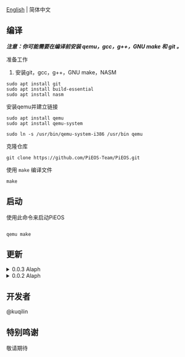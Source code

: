 [English](README.md) | 简体中文

## 编译


<i><strong> 注意：你可能需要在编译前安装 qemu，gcc，g++，GNU make 和 git 。</strong></i>

准备工作

1. 安装git，gcc，g++，GNU make，NASM

```bush
sudo apt install git
sudo apt install build-essential
sudo apt install nasm
```


安装qemu并建立链接


```bush
sudo apt install qemu
sudo apt install qemu-system

sudo ln -s /usr/bin/qemu-system-i386 /usr/bin qemu
```


克隆仓库


```bush
git clone https://github.com/PiEOS-Team/PiEOS.git
```


使用 `make` 编译文件


```bush
make
```


## 启动


使用此命令来启动PiEOS

```bush

qemu make

```


## 更新


<details>


<summary>0.0.3 Alaph</summary>


- 增加输入输出函数


- 移除了HIM :)


</details>


<details>


<summary>0.0.2 Alaph</summary>

- 修复了无法编译的问题（缺少floppy.img）

</details>


## 开发者

@kuqilin

## 特别鸣谢

敬请期待



